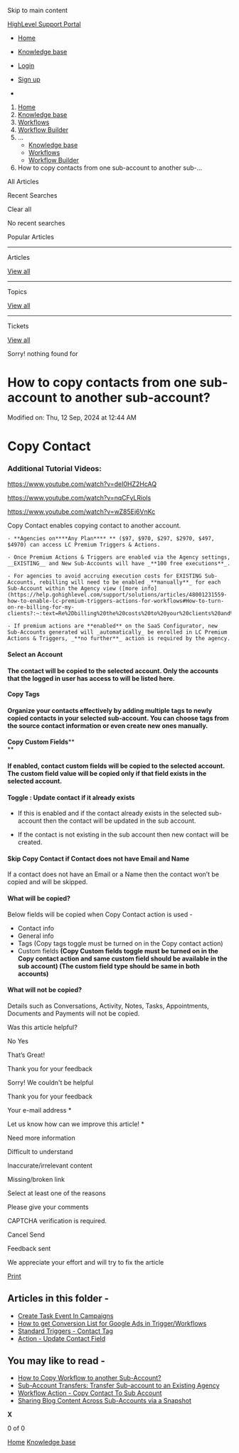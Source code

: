 Skip to main content

[ HighLevel Support Portal ](https://help.gohighlevel.com)

  * [ Home ](/support/home)
  * [ Knowledge base ](/support/solutions)

  * [Login](/support/login)
  * [Sign up](/support/signup)
  * 

  1. [Home](/support/home)
  2. [Knowledge base](/support/solutions)
  3. [Workflows](/support/solutions/48000455132)
  4. [Workflow Builder](/support/solutions/folders/48000678544)
  5. ... 
     * [Knowledge base](/support/solutions)
     * [Workflows](/support/solutions/48000455132)
     * [Workflow Builder](/support/solutions/folders/48000678544)
  6. How to copy contacts from one sub-account to another sub-...

All  Articles 

Recent Searches

Clear all

No recent searches

Popular Articles

* * *

Articles

[View all](/support/search/solutions)

* * *

Topics

[View all](/support/search/topics)

* * *

Tickets

[View all](/support/search/tickets)

Sorry! nothing found for   

# How to copy contacts from one sub-account to another sub-account?

Modified on: Thu, 12 Sep, 2024 at 12:44 AM

# **Copy Contact**

### Additional Tutorial Videos:

<https://www.youtube.com/watch?v=deI0HZ2HcAQ>

<https://www.youtube.com/watch?v=nqCFyLRiols>

<https://www.youtube.com/watch?v=wZ85Ej6VnKc>

Copy Contact enables copying contact to another account.

    - **Agencies on****Any Plan**** ** ($97, $970, $297, $2970, $497, $4970) can access LC Premium Triggers & Actions.  
      
    - Once Premium Actions & Triggers are enabled via the Agency settings, __EXISTING__ and New Sub-Accounts will have _**100 free executions**_.  
       
    - For agencies to avoid accruing execution costs for EXISTING Sub-Accounts, rebilling will need to be enabled _**manually**_ for each Sub-Account within the Agency view ([more info](https://help.gohighlevel.com/support/solutions/articles/48001231559-how-to-enable-lc-premium-triggers-actions-for-workflows#How-to-turn-on-re-billing-for-my-clients?:~:text=Re%2Dbilling%20the%20costs%20to%20your%20clients%20and%20making%20a%20profit)).   
      
    - If premium actions are **enabled** on the SaaS Configurator, new Sub-Accounts generated will _automatically_ be enrolled in LC Premium Actions & Triggers, _**no further**_ action is required by the agency.

#### **Select an Account**

####  The contact will be copied to the selected account. Only the accounts that the logged in user has access to will be listed here.  
  
**Copy Tags**

####  Organize your contacts effectively by adding multiple tags to newly copied contacts in your selected sub-account. You can choose tags from the source contact information or even create new ones manually.

####   

####   
  
**Copy Custom Fields****  
**

#### If enabled, contact custom fields will be copied to the selected account. The custom field value will be copied only if that field exists in the selected account.

#### **Toggle : Update contact if it already exists**

  * If this is enabled and if the contact already exists in the selected sub-account then the contact will be updated in the sub account. 

  * If the contact is not existing in the sub account then new contact will be created.

#### Skip Copy Contact if Contact does not have Email and Name

If a contact does not have an Email or a Name then the contact won’t be copied and will be skipped. 

#### **What will be copied?**

Below fields will be copied when Copy Contact action is used -

  * Contact info
  * General info
  * Tags (Copy tags toggle must be turned on in the Copy contact action)
  * Custom fields **(Copy Custom fields toggle must be turned on in the Copy contact action and same custom field should be available in the sub account) (The custom field type should be same in both accounts)**

#### **What will  not be copied?**

Details such as Conversations, Activity, Notes, Tasks, Appointments, Documents and Payments will not be copied.  

Was this article helpful?

No  Yes 

That’s Great!

Thank you for your feedback

Sorry! We couldn't be helpful

Thank you for your feedback

Your e-mail address *

Let us know how can we improve this article! *

Need more information 

Difficult to understand 

Inaccurate/irrelevant content 

Missing/broken link 

Select at least one of the reasons 

Please give your comments 

CAPTCHA verification is required. 

Cancel  Send 

Feedback sent

We appreciate your effort and will try to fix the article

[Print](javascript:print\(\))

## Articles in this folder -

  * [Create Task Event In Campaigns](/support/solutions/articles/48001147413-create-task-event-in-campaigns)
  * [How to get Conversion List for Google Ads in Trigger/Workflows](/support/solutions/articles/48001203453-how-to-get-conversion-list-for-google-ads-in-trigger-workflows)
  * [Standard Triggers - Contact Tag](/support/solutions/articles/48001213546-standard-triggers-contact-tag)
  * [Action - Update Contact Field](/support/solutions/articles/48001214441-action-update-contact-field)

## You may like to read -

  * [How to Copy Workflow to another Sub-Account?](/support/solutions/articles/155000001229-how-to-copy-workflow-to-another-sub-account-)
  * [Sub-Account Transfers: Transfer Sub-account to an Existing Agency](/support/solutions/articles/155000002031-sub-account-transfers-transfer-sub-account-to-an-existing-agency)
  * [Workflow Action - Copy Contact To Sub Account](/support/solutions/articles/155000003272-workflow-action-copy-contact-to-sub-account)
  * [Sharing Blog Content Across Sub-Accounts via a Snapshot](/support/solutions/articles/155000003594-sharing-blog-content-across-sub-accounts-via-a-snapshot)

**X**

0 of 0 []()

[Home](/support/home) [Knowledge base](/support/solutions)
